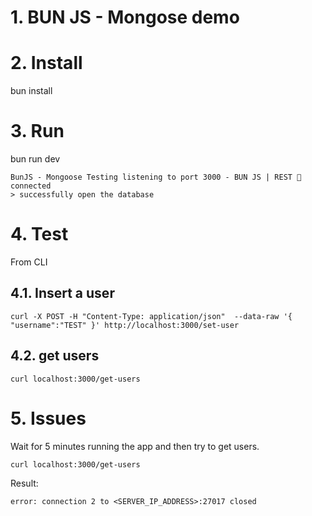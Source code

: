 # 1. BUN JS - Mongose demo <!-- omit in toc-->

# 2. Install
bun install

# 3. Run
bun run dev

~~~
BunJS - Mongoose Testing listening to port 3000 - BUN JS | REST 🚀
connected
> successfully open the database
~~~

# 4. Test
From CLI
## 4.1. Insert a user
```
curl -X POST -H "Content-Type: application/json"  --data-raw '{ "username":"TEST" }' http://localhost:3000/set-user
```

## 4.2. get users
```
curl localhost:3000/get-users
```

# 5. Issues
Wait for 5 minutes running the app and then try to get users.
```
curl localhost:3000/get-users
```

Result:
~~~
error: connection 2 to <SERVER_IP_ADDRESS>:27017 closed
~~~

